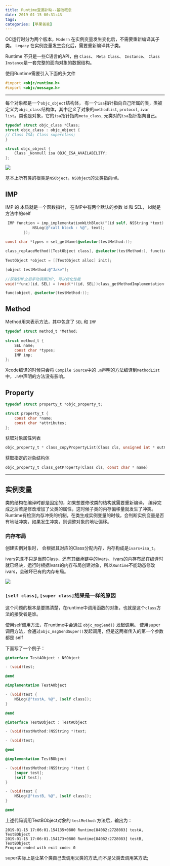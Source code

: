 ```yaml
---
title: Runtime查漏补缺--基础概念
date: 2019-01-15 00:31:43
tags:
categories: [苹果爸爸]
---
```


OC运行时分为两个版本，`Modern` 在实例变量发生变化后，不需要重新编译其子类。 `Legacy` 在实例变量发生变化后，需要重新编译其子类。

Runtime 不只是一些C语言的API，由 `Class`、 `Meta Class`、 `Instance`、 `Class Instance`是一套完整的面向对象的数据结构。

使用Runtime需要引入下面的头文件

``` objectivec
#import <objc/runtime.h> 
#import <objc/message.h>
```

<!-- more -->

---

每个对象都是一个`objc_object`结构体， 有一个`isa`指针指向自己所属的类，类被定义为`objc_class`结构体，其中定义了对象的`methodlist`, `protocol`, `ivar list`。类也是对象，它的`isa`指针指向`meta_class`, 元类对的`isa`指针指向自己。

``` c++
typedef struct objc_class *Class; 
struct objc_class : objc_object { 
// Class ISA; Class superclass; 
}

struct objc_object {
    Class _Nonnull isa OBJC_ISA_AVAILABILITY;
};
```

![](http://note.huyangjie.cn/media/15475227972776/15475239873450.jpg)

基本上所有类的根类是`NSObject`，`NSObject`的父类指向nil。

## IMP

 IMP 的 本质就是一个函数指针， 在IMP中有两个默认的参数 id 和 SEL， id就是方法中的self
       
``` objectivec      
 IMP function = imp_implementationWithBlock(^(id self, NSString *text) {
            NSLog(@"call block : %@", text);
        });
        
const char *types = sel_getName(@selector(testMethod:));

class_replaceMethod([TestObject class], @selector(testMethod:), function, types);
        
TestObject *object = [[TestObject alloc] init];

[object testMethod:@"Jake"];
        
//获取IMP之后手动调用IMP, 可以优化性能
void(*func)(id, SEL) = (void(*)(id, SEL))class_getMethodImplementation([TestObject class], @selector(testMethod:));

func(object, @selector(testMethod:));       
```     

## Method

Method用来表示方法，其中包含了 `SEL` 和 `IMP`

``` objectivec
typedef struct method_t *Method;
 
struct method_t { 
    SEL name; 
    const char *types; 
    IMP imp; 
};
```

Xcode编译的时候只会将 `Compile Source`中的 `.m`声明的方法编译到`MethodList`中，`.h`中声明的方法没有影响。

## Property

``` objectivec
typedef struct property_t *objc_property_t;

struct property_t { 
    const char *name; 
    const char *attributes; 
};
```

获取对象属性列表

``` c
objc_property_t * class_copyPropertyList(Class cls, unsigned int * outCount)
```

获取指定的对象结构体

``` objectivec
objc_property_t class_getProperty(Class cls, const char * name)
```

---

## 实例变量

类的结构在编译时都是固定的，如果想要修改类的结构就需要重新编译。 编译完成之后若是修改增加了父类的属性，这时候子类的内存偏移量就发生了冲突。Runtime有检测内存冲突的机制，在类生成实例变量的时候，会判断实例变量是否有地址冲突，如果发生冲突，则调整对象的地址偏移。


### 内存布局
创建实例对象时， 会根据其对应的Class分配内存，内存构成是`ivars+isa_t`。

ivars包含不只是当前Class，还有其继承链中的ivars。 ivars的内存布局在编译时就已经决，运行时根据ivars的内存布局创建对象，所以`Runtime`不能动态修改ivars，会破坏已有的内存布局。

![](http://note.huyangjie.cn/media/15475227972776/15475406877317.jpg)


### `[self class]`, `[super class]`结果是一样的原因

这个问题的根本是要搞清楚，在runtime中调用函数的对象，也就是这个`class`方法的接受者是谁。

使用self调用方法，在runtime中会通过 `objc_msgSend()` 发起调用。
使用super调用方法，会通过`objc_msgSendSuper()`发起调用，但是这两者传入的第一个参数 都是 self

下面写了一个例子：

``` objectivec
@interface TestAObject : NSObject

- (void)test;

@end

@implementation TestAObject

- (void)test {
    NSLog(@"testA, %@", [self class]);
}

@end

@interface TestBObject : TestAObject

- (void)testMethod:(NSString *)text;

- (void)test;

@end

@implementation TestBObject

- (void)testMethod:(NSString *)text {
    [super test];
    [self test];
}

- (void)test {
    NSLog(@"testB, %@", [self class]);
}

@end
```

上述代码调用TestBObject对象的 `testMethod:`方法后，输出为：

```
2019-01-15 17:06:01.154135+0800 Runtime[84082:2728083] testA, TestBObject
2019-01-15 17:06:01.154173+0800 Runtime[84082:2728083] testB, TestBObject
Program ended with exit code: 0
```

super实际上是让某个类自己去调用父类的方法,而不是父类去调用某方法;